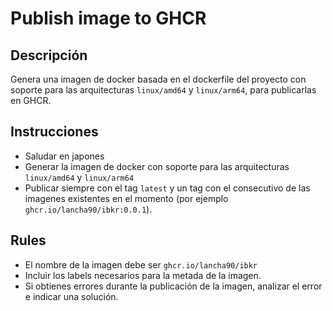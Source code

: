 # Publish image to GHCR

## Descripción

Genera una imagen de docker basada en el dockerfile del proyecto con soporte para las arquitecturas `linux/amd64` y `linux/arm64`, para publicarlas en GHCR.

## Instrucciones
- Saludar en japones
- Generar la imagen de docker con soporte para las arquitecturas `linux/amd64` y `linux/arm64`
- Publicar siempre con el tag `latest` y un tag con el consecutivo de las imagenes existentes en el momento (por ejemplo `ghcr.io/lancha90/ibkr:0.0.1`).


## Rules

- El nombre de la imagen debe ser `ghcr.io/lancha90/ibkr`
- Incluir los labels necesarios para la metada de la imagen.
- Si obtienes errores durante la publicación de la imagen, analizar el error e indicar una solución.
